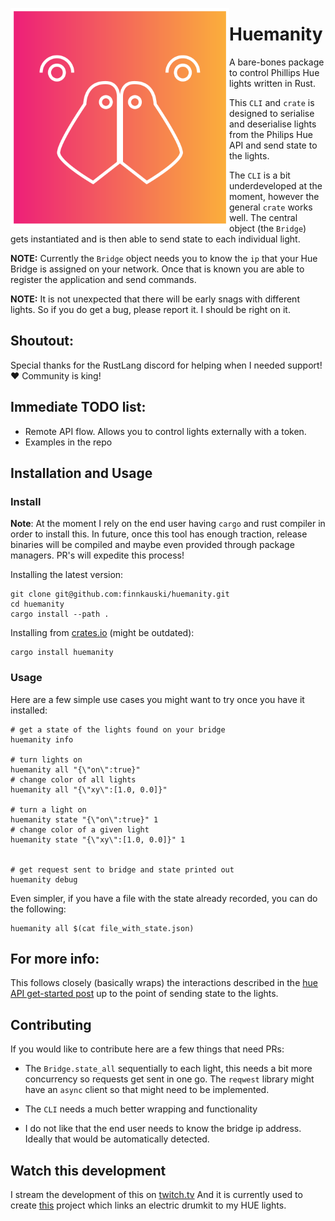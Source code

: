 <p align="center"><img align="left" src="meta/logo.png" width="350px"></p>

# Huemanity

A bare-bones package to control Phillips Hue lights written in Rust.

This `CLI` and `crate` is designed to serialise and deserialise lights from the
Philips Hue API and send state to the lights.

The `CLI` is a bit underdeveloped at the moment, however the general `crate`
works well. The central object (the `Bridge`) gets instantiated and is then able
to send state to each individual light.

**NOTE:** Currently the `Bridge` object needs you to know the `ip` that your Hue
Bridge is assigned on your network. Once that is known you are able to register
the application and send commands.

**NOTE:** It is not unexpected that there will be early snags with different
lights. So if you do get a bug, please report it. I should be right on it.

## Shoutout:

Special thanks for the RustLang discord for helping when I needed support! ❤
Community is king!

## Immediate TODO list:

- Remote API flow. Allows you to control lights externally with a token.
- Examples in the repo

## Installation and Usage

### Install

**Note**: At the moment I rely on the end user having `cargo` and rust compiler in
order to install this. In future, once this tool has enough traction, release
binaries will be compiled and maybe even provided through package managers. PR's
will expedite this process!

Installing the latest version:

```shell
git clone git@github.com:finnkauski/huemanity.git
cd huemanity
cargo install --path .
```

Installing from [crates.io](https://crates.io/crates/huemanity) (might be outdated):

```shell
cargo install huemanity
```

### Usage

Here are a few simple use cases you might want to try once you have it installed:

```shell
# get a state of the lights found on your bridge
huemanity info

# turn lights on
huemanity all "{\"on\":true}"
# change color of all lights
huemanity all "{\"xy\":[1.0, 0.0]}"

# turn a light on
huemanity state "{\"on\":true}" 1
# change color of a given light
huemanity state "{\"xy\":[1.0, 0.0]}" 1


# get request sent to bridge and state printed out
huemanity debug
```

Even simpler, if you have a file with the state already recorded, you can do the
following:

```shell
huemanity all $(cat file_with_state.json)
```

## For more info:

This follows closely (basically wraps) the interactions described in the
[hue API get-started
post](https://developers.meethue.com/develop/get-started-2/) up to the point of
sending state to the lights.

## Contributing

If you would like to contribute here are a few things that need PRs:

- The `Bridge.state_all` sequentially to each light, this needs a bit more
  concurrency so requests get sent in one go. The `reqwest` library might have
  an `async` client so that might need to be implemented.

- The `CLI` needs a much better wrapping and functionality

- I do not like that the end user needs to know the bridge ip address. Ideally
  that would be automatically detected.

## Watch this development

I stream the development of this on [twitch.tv](https://www.twitch.tv/finnkauski)
And it is currently used to create
[this](https://www.youtube.com/watch?v=fEK2DofSwEE) project which links an
electric drumkit to my HUE lights.
